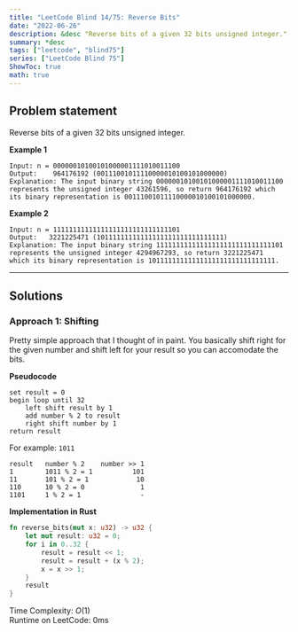 ```yaml
---
title: "LeetCode Blind 14/75: Reverse Bits"
date: "2022-06-26"
description: &desc "Reverse bits of a given 32 bits unsigned integer."
summary: *desc
tags: ["leetcode", "blind75"]
series: ["LeetCode Blind 75"]
ShowToc: true
math: true
---
```


## Problem statement

Reverse bits of a given 32 bits unsigned integer.

**Example 1**

```
Input: n = 00000010100101000001111010011100
Output:    964176192 (00111001011110000010100101000000)
Explanation: The input binary string 00000010100101000001111010011100 represents the unsigned integer 43261596, so return 964176192 which its binary representation is 00111001011110000010100101000000.
```

**Example 2**

```
Input: n = 11111111111111111111111111111101
Output:   3221225471 (10111111111111111111111111111111)
Explanation: The input binary string 11111111111111111111111111111101 
represents the unsigned integer 4294967293, so return 3221225471 
which its binary representation is 10111111111111111111111111111111.
```

---

## Solutions

### Approach 1: Shifting

Pretty simple approach that I thought of in paint. You basically shift right for the given number
and shift left for your result so you can accomodate the bits.  

**Pseudocode**

```
set result = 0
begin loop until 32
    left shift result by 1
    add number % 2 to result
    right shift number by 1
return result
```

For example: `1011`

```text
result   number % 2    number >> 1
1        1011 % 2 = 1          101
11       101 % 2 = 1            10
110      10 % 2 = 0              1
1101     1 % 2 = 1               -
```

**Implementation in Rust**

```rs
fn reverse_bits(mut x: u32) -> u32 {
    let mut result: u32 = 0;
    for i in 0..32 {
        result = result << 1;
        result = result + (x % 2);
        x = x >> 1;
    }
    result
}
```

Time Complexity: $O(1)$  
Runtime on LeetCode: $0$ms
